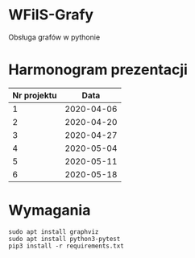 # WFiIS-Grafy
Obsługa grafów w pythonie

# Harmonogram prezentacji
Nr projektu | Data
--- | ---
1 | 2020-04-06
2 | 2020-04-20
3 | 2020-04-27
4 | 2020-05-04
5 | 2020-05-11
6 | 2020-05-18

# Wymagania
```
sudo apt install graphviz
sudo apt install python3-pytest
pip3 install -r requirements.txt
```